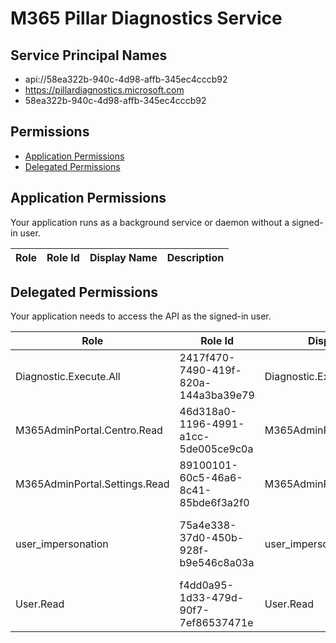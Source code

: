 # M365 Pillar Diagnostics Service
## Service Principal Names
- api://58ea322b-940c-4d98-affb-345ec4cccb92
- https://pillardiagnostics.microsoft.com
- 58ea322b-940c-4d98-affb-345ec4cccb92

 ## Permissions
- [Application Permissions](#application-permissions)
- [Delegated Permissions](#delegated-permissions)

## Application Permissions
Your application runs as a background service or daemon without a signed-in user.

| Role | Role Id | Display Name | Description |
|---|---|---|---|

## Delegated Permissions
Your application needs to access the API as the signed-in user. 

| Role | Role Id | Display Name | Description |
|---|---|---|---|
| Diagnostic.Execute.All | 2417f470-7490-419f-820a-144a3ba39e79 | Diagnostic.Execute.All | Grants access to execute diagnostics |
| M365AdminPortal.Centro.Read | 46d318a0-1196-4991-a1cc-5de005ce9c0a | M365AdminPortal.Centro.Read | Scope used by TAC |
| M365AdminPortal.Settings.Read | 89100101-60c5-46a6-8c41-85bde6f3a2f0 | M365AdminPortal.Settings.Read | Scope used by EAC |
| user_impersonation | 75a4e338-37d0-450b-928f-b9e546c8a03a | user_impersonation | Scope used by MAC and Security center |
| User.Read | f4dd0a95-1d33-479d-90f7-7ef86537471e | User.Read | Scope used by SAC |

